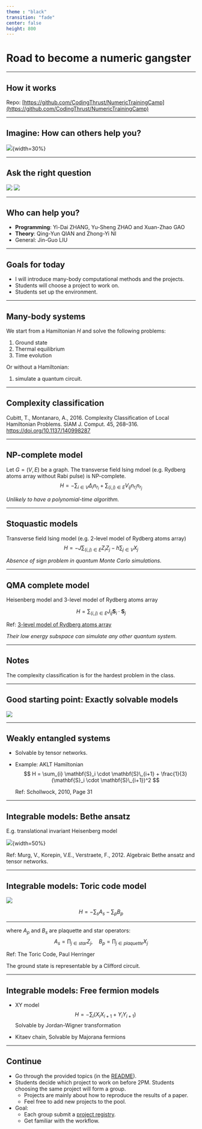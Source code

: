 ```yaml
---
theme : "black"
transition: "fade"
center: false
height: 800
---
```

<style>
    .reveal h1, .reveal h2, .reveal h3, .reveal h4, .reveal h5 {
                  text-transform: none;
		  }
    .reveal p {
        text-align: left;
    }
    .reveal ul {
        display: block;
    }
    .reveal ol {
        display: block;
    }
    .reveal p:has(> img){
        text-align: center;
    }
    h3 {
        border-bottom: 2px solid yellow;
        padding: 10px;
    }
</style>

# Road to become a numeric gangster

---

## How it works

Repo: [https://github.com/CodingThrust/NumericTrainingCamp](https://github.com/CodingThrust/NumericTrainingCamp)

---

## Imagine: How can others help you?

![](images/2024-05-25-14-44-06.png){width=30%}

---

## Ask the right question

![](images/2024-05-25-14-08-37.png)
![](images/2024-05-25-14-47-02.png)

---

## Who can help you?

- **Programming**: Yi-Dai ZHANG, Yu-Sheng ZHAO and Xuan-Zhao GAO
- **Theory**: Qing-Yun QIAN and Zhong-Yi NI
- General: Jin-Guo LIU

---

## Goals for today

- I will introduce many-body computational methods and the projects.
- Students will choose a project to work on.
- Students set up the environment.

---

## Many-body systems

We start from a Hamiltonian $H$ and solve the following problems:

1. Ground state
2. Thermal equilibrium
3. Time evolution

Or without a Hamiltonian:
1. simulate a quantum circuit.

---

## Complexity classification

Cubitt, T., Montanaro, A., 2016. Complexity Classification of Local Hamiltonian Problems. SIAM J. Comput. 45, 268–316. https://doi.org/10.1137/140998287

---

## NP-complete model

Let $G = (V, E)$ be a graph. The transverse field Ising mdoel (e.g. Rydberg atoms array without Rabi pulse) is NP-complete.
$$
H = - \sum_{i \in V} Δ_i n_{r_i} + \sum_{(i, j) \in E}V_{ij} n_{r_i} n_{r_j}
$$

*Unlikely to have a polynomial-time algorithm.*

---

## Stoquastic models
Transverse field Ising model (e.g. 2-level model of Rydberg atoms array)
$$
H = -J \sum_{(i, j) \in E} Z_i Z_j - h \sum_{j\in V} X_j
$$

*Absence of sign problem in quantum Monte Carlo simulations.*

---

## QMA complete model

Heisenberg model and 3-level model of Rydberg atoms array

$$
H = \sum_{(i, j) \in E} J_{ij}\mathbf{S}_i \cdot \mathbf{S}_j
$$

Ref: [3-level model of Rydberg atoms array](https://queracomputing.github.io/Bloqade.jl/dev/3-level/)

*Their low energy subspace can simulate any other quantum system.*

---

## Notes

The complexity classification is for the hardest problem in the class.

---

## Good starting point: Exactly solvable models

![](images/fig1.svg)

---

## Weakly entangled systems
- Solvable by tensor networks.

- Example: AKLT Hamiltonian
    $$
    H = \sum_{i} \mathbf{S}_i \cdot \mathbf{S}\_{i+1} + \frac{1}{3}(\mathbf{S}_i \cdot \mathbf{S}\_{i+1})^2
    $$

    Ref: Schollwock, 2010, Page 31

---

## Integrable models: Bethe ansatz
E.g. translational invariant Heisenberg model

![](images/bethe.png){width=50%}

Ref: Murg, V., Korepin, V.E., Verstraete, F., 2012. Algebraic Bethe ansatz and tensor networks.

---

## Integrable models: Toric code model

![](images/toriccode.png)

$$
H = -\sum_{s} A_s - \sum_{p} B_p
$$

---

where $A_p$ and $B_s$ are plaquette and star operators:
$$
A_s = \prod_{j\in star} Z_j, \quad B_p = \prod_{j\in plaquette} X_j
$$

Ref: The Toric Code, Paul Herringer

The ground state is representable by a Clifford circuit.

---

## Integrable models: Free fermion models

- XY model
  $$H = -\sum_{i} (X_i X_{i+1} + Y_i Y_{i+1})$$
  Solvable by Jordan-Wigner transformation

- Kitaev chain, Solvable by Majorana fermions

---

## Continue

- Go through the provided topics (in the [README](../README.md)).
- Students decide which project to work on before 2PM. Students choosing the same project will form a group.
  - Projects are mainly about how to reproduce the results of a paper.
  - Feel free to add new projects to the pool.
- Goal:
  - Each group submit a [project registry](../projects/README.md).
  - Get familiar with the workflow.
